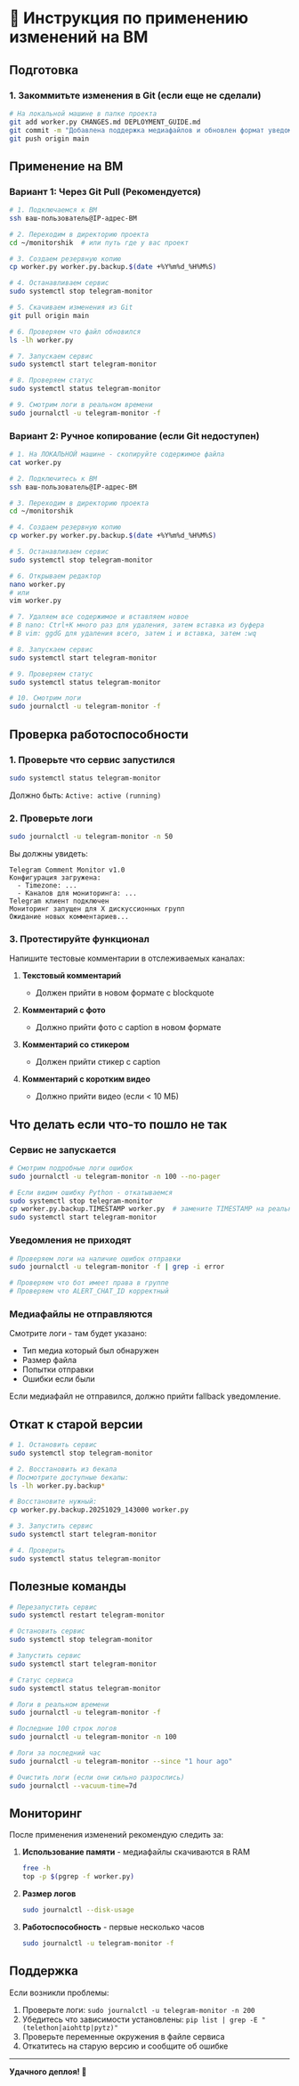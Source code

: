# 🚀 Инструкция по применению изменений на ВМ

## Подготовка

### 1. Закоммитьте изменения в Git (если еще не сделали)

```bash
# На локальной машине в папке проекта
git add worker.py CHANGES.md DEPLOYMENT_GUIDE.md
git commit -m "Добавлена поддержка медиафайлов и обновлен формат уведомлений"
git push origin main
```

## Применение на ВМ

### Вариант 1: Через Git Pull (Рекомендуется)

```bash
# 1. Подключаемся к ВМ
ssh ваш-пользователь@IP-адрес-ВМ

# 2. Переходим в директорию проекта
cd ~/monitorshik  # или путь где у вас проект

# 3. Создаем резервную копию
cp worker.py worker.py.backup.$(date +%Y%m%d_%H%M%S)

# 4. Останавливаем сервис
sudo systemctl stop telegram-monitor

# 5. Скачиваем изменения из Git
git pull origin main

# 6. Проверяем что файл обновился
ls -lh worker.py

# 7. Запускаем сервис
sudo systemctl start telegram-monitor

# 8. Проверяем статус
sudo systemctl status telegram-monitor

# 9. Смотрим логи в реальном времени
sudo journalctl -u telegram-monitor -f
```

### Вариант 2: Ручное копирование (если Git недоступен)

```bash
# 1. На ЛОКАЛЬНОЙ машине - скопируйте содержимое файла
cat worker.py

# 2. Подключитесь к ВМ
ssh ваш-пользователь@IP-адрес-ВМ

# 3. Переходим в директорию проекта
cd ~/monitorshik

# 4. Создаем резервную копию
cp worker.py worker.py.backup.$(date +%Y%m%d_%H%M%S)

# 5. Останавливаем сервис
sudo systemctl stop telegram-monitor

# 6. Открываем редактор
nano worker.py
# или
vim worker.py

# 7. Удаляем все содержимое и вставляем новое
# В nano: Ctrl+K много раз для удаления, затем вставка из буфера
# В vim: ggdG для удаления всего, затем i и вставка, затем :wq

# 8. Запускаем сервис
sudo systemctl start telegram-monitor

# 9. Проверяем статус
sudo systemctl status telegram-monitor

# 10. Смотрим логи
sudo journalctl -u telegram-monitor -f
```

## Проверка работоспособности

### 1. Проверьте что сервис запустился

```bash
sudo systemctl status telegram-monitor
```

Должно быть: `Active: active (running)`

### 2. Проверьте логи

```bash
sudo journalctl -u telegram-monitor -n 50
```

Вы должны увидеть:
```
Telegram Comment Monitor v1.0
Конфигурация загружена:
  - Timezone: ...
  - Каналов для мониторинга: ...
Telegram клиент подключен
Мониторинг запущен для X дискуссионных групп
Ожидание новых комментариев...
```

### 3. Протестируйте функционал

Напишите тестовые комментарии в отслеживаемых каналах:

1. **Текстовый комментарий** 
   - Должен прийти в новом формате с blockquote

2. **Комментарий с фото**
   - Должно прийти фото с caption в новом формате

3. **Комментарий со стикером**
   - Должен прийти стикер с caption

4. **Комментарий с коротким видео**
   - Должно прийти видео (если < 10 МБ)

## Что делать если что-то пошло не так

### Сервис не запускается

```bash
# Смотрим подробные логи ошибок
sudo journalctl -u telegram-monitor -n 100 --no-pager

# Если видим ошибку Python - откатываемся
sudo systemctl stop telegram-monitor
cp worker.py.backup.TIMESTAMP worker.py  # замените TIMESTAMP на реальный
sudo systemctl start telegram-monitor
```

### Уведомления не приходят

```bash
# Проверяем логи на наличие ошибок отправки
sudo journalctl -u telegram-monitor -f | grep -i error

# Проверяем что бот имеет права в группе
# Проверяем что ALERT_CHAT_ID корректный
```

### Медиафайлы не отправляются

Смотрите логи - там будет указано:
- Тип медиа который был обнаружен
- Размер файла
- Попытки отправки
- Ошибки если были

Если медиафайл не отправился, должно прийти fallback уведомление.

## Откат к старой версии

```bash
# 1. Остановить сервис
sudo systemctl stop telegram-monitor

# 2. Восстановить из бекапа
# Посмотрите доступные бекапы:
ls -lh worker.py.backup*

# Восстановите нужный:
cp worker.py.backup.20251029_143000 worker.py

# 3. Запустить сервис
sudo systemctl start telegram-monitor

# 4. Проверить
sudo systemctl status telegram-monitor
```

## Полезные команды

```bash
# Перезапустить сервис
sudo systemctl restart telegram-monitor

# Остановить сервис
sudo systemctl stop telegram-monitor

# Запустить сервис
sudo systemctl start telegram-monitor

# Статус сервиса
sudo systemctl status telegram-monitor

# Логи в реальном времени
sudo journalctl -u telegram-monitor -f

# Последние 100 строк логов
sudo journalctl -u telegram-monitor -n 100

# Логи за последний час
sudo journalctl -u telegram-monitor --since "1 hour ago"

# Очистить логи (если они сильно разрослись)
sudo journalctl --vacuum-time=7d
```

## Мониторинг

После применения изменений рекомендую следить за:

1. **Использование памяти** - медиафайлы скачиваются в RAM
   ```bash
   free -h
   top -p $(pgrep -f worker.py)
   ```

2. **Размер логов**
   ```bash
   sudo journalctl --disk-usage
   ```

3. **Работоспособность** - первые несколько часов
   ```bash
   sudo journalctl -u telegram-monitor -f
   ```

## Поддержка

Если возникли проблемы:

1. Проверьте логи: `sudo journalctl -u telegram-monitor -n 200`
2. Убедитесь что зависимости установлены: `pip list | grep -E "(telethon|aiohttp|pytz)"`
3. Проверьте переменные окружения в файле сервиса
4. Откатитесь на старую версию и сообщите об ошибке

---

**Удачного деплоя! 🚀**

